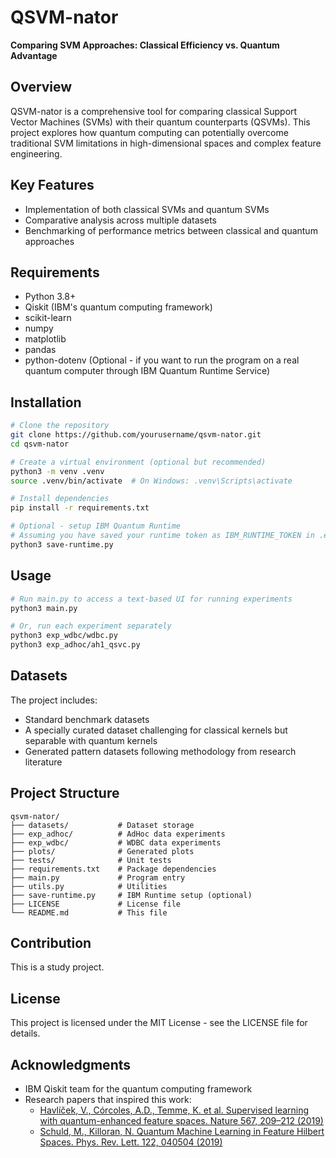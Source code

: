 # QSVM-nator

**Comparing SVM Approaches: Classical Efficiency vs. Quantum Advantage**

## Overview

QSVM-nator is a comprehensive tool for comparing classical Support Vector Machines (SVMs) with their quantum counterparts (QSVMs). This project explores how quantum computing can potentially overcome traditional SVM limitations in high-dimensional spaces and complex feature engineering.

## Key Features

- Implementation of both classical SVMs and quantum SVMs
- Comparative analysis across multiple datasets
- Benchmarking of performance metrics between classical and quantum approaches

## Requirements

- Python 3.8+
- Qiskit (IBM's quantum computing framework)
- scikit-learn
- numpy
- matplotlib
- pandas
- python-dotenv (Optional - if you want to run the program on a real quantum computer through IBM Quantum Runtime Service)

## Installation

```bash
# Clone the repository
git clone https://github.com/yourusername/qsvm-nator.git
cd qsvm-nator

# Create a virtual environment (optional but recommended)
python3 -m venv .venv
source .venv/bin/activate  # On Windows: .venv\Scripts\activate

# Install dependencies
pip install -r requirements.txt

# Optional - setup IBM Quantum Runtime
# Assuming you have saved your runtime token as IBM_RUNTIME_TOKEN in .evn file
python3 save-runtime.py
```

## Usage

```bash
# Run main.py to access a text-based UI for running experiments
python3 main.py

# Or, run each experiment separately
python3 exp_wdbc/wdbc.py
python3 exp_adhoc/ah1_qsvc.py
```

## Datasets

The project includes:
- Standard benchmark datasets
- A specially curated dataset challenging for classical kernels but separable with quantum kernels
- Generated pattern datasets following methodology from research literature

## Project Structure

```
qsvm-nator/
├── datasets/           # Dataset storage
├── exp_adhoc/          # AdHoc data experiments
├── exp_wdbc/           # WDBC data experiments
├── plots/              # Generated plots
├── tests/              # Unit tests
├── requirements.txt    # Package dependencies
├── main.py             # Program entry
├── utils.py            # Utilities
├── save-runtime.py     # IBM Runtime setup (optional)
├── LICENSE             # License file
└── README.md           # This file
```

## Contribution

This is a study project.

## License

This project is licensed under the MIT License - see the LICENSE file for details.

## Acknowledgments

- IBM Qiskit team for the quantum computing framework
- Research papers that inspired this work:
  - [Havlíček, V., Córcoles, A.D., Temme, K. et al. Supervised learning with quantum-enhanced feature spaces. Nature 567, 209–212 (2019)](https://www.nature.com/articles/s41586-019-0980-2)
  - [Schuld, M., Killoran, N. Quantum Machine Learning in Feature Hilbert Spaces. Phys. Rev. Lett. 122, 040504 (2019)](https://journals.aps.org/prl/abstract/10.1103/PhysRevLett.122.040504)